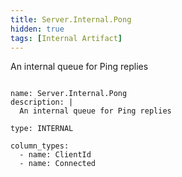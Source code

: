 ```yaml
---
title: Server.Internal.Pong
hidden: true
tags: [Internal Artifact]
---
```


An internal queue for Ping replies


<pre><code class="language-yaml">
name: Server.Internal.Pong
description: |
  An internal queue for Ping replies

type: INTERNAL

column_types:
  - name: ClientId
  - name: Connected

</code></pre>

